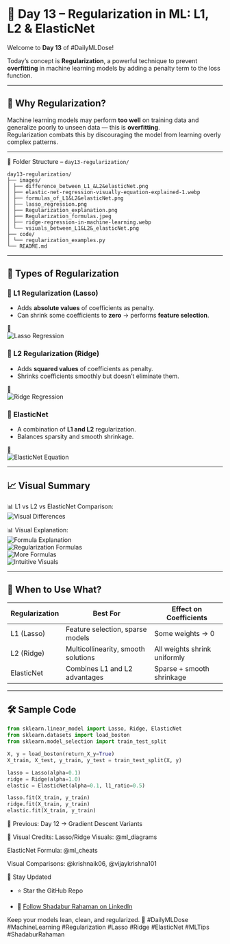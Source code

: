# 🧮 Day 13 – Regularization in ML: L1, L2 & ElasticNet

Welcome to **Day 13** of #DailyMLDose!

Today’s concept is **Regularization**, a powerful technique to prevent **overfitting** in machine learning models by adding a penalty term to the loss function.

---

## 📌 Why Regularization?

Machine learning models may perform **too well** on training data and generalize poorly to unseen data — this is **overfitting**.  
Regularization combats this by discouraging the model from learning overly complex patterns.

---

📂 Folder Structure – `day13-regularization/`
```
day13-regularization/
├── images/
│ ├── difference_between_L1_&L2&elasticNet.png
│ ├── elastic-net-regression-visually-equation-explained-1.webp
│ ├── formulas_of_L1&L2&elasticNet.png
│ ├── lasso_regression.png
│ ├── Regularization_explanation.png
│ ├── Regularization_formulas.jpeg
│ ├── ridge-regression-in-machine-learning.webp
│ └── vsiuals_between_L1&L2&_elasticNet.png
├── code/
│ └── regularization_examples.py
└── README.md
```

---

## 🧪 Types of Regularization

### 🔹 L1 Regularization (Lasso)
- Adds **absolute values** of coefficients as penalty.
- Can shrink some coefficients to **zero** → performs **feature selection**.

📸  
![Lasso Regression](images/lasso_regression.png)

### 🔹 L2 Regularization (Ridge)
- Adds **squared values** of coefficients as penalty.
- Shrinks coefficients smoothly but doesn’t eliminate them.

📸  
![Ridge Regression](images/ridge-regression-in-machine-learning.webp)

### 🔹 ElasticNet
- A combination of **L1 and L2** regularization.
- Balances sparsity and smooth shrinkage.

📸  
![ElasticNet Equation](images/elastic-net-regression-visually-equation-explained-1.webp)

---

## 📈 Visual Summary

📊 L1 vs L2 vs ElasticNet Comparison:  
![Visual Differences](images/difference_between_L1_&_L2_&_elasticNet.png)  

📊 Visual Explanation:  
![Formula Explanation](images/Regularization_explanation.png)  
![Regularization Formulas](images/Regularization_formulas.jpeg)  
![More Formulas](images/formulas_of_L1_&_L2_&_elasticNet.png)  
![Intuitive Visuals](images/vsiuals_between_L1_&_L2_&_elasticNet.png)

---

## 🧠 When to Use What?

| Regularization | Best For                              | Effect on Coefficients        |
|----------------|----------------------------------------|-------------------------------|
| L1 (Lasso)     | Feature selection, sparse models       | Some weights → 0              |
| L2 (Ridge)     | Multicollinearity, smooth solutions    | All weights shrink uniformly  |
| ElasticNet     | Combines L1 and L2 advantages          | Sparse + smooth shrinkage     |

---

## 🛠️ Sample Code

```python
from sklearn.linear_model import Lasso, Ridge, ElasticNet
from sklearn.datasets import load_boston
from sklearn.model_selection import train_test_split

X, y = load_boston(return_X_y=True)
X_train, X_test, y_train, y_test = train_test_split(X, y)

lasso = Lasso(alpha=0.1)
ridge = Ridge(alpha=1.0)
elastic = ElasticNet(alpha=0.1, l1_ratio=0.5)

lasso.fit(X_train, y_train)
ridge.fit(X_train, y_train)
elastic.fit(X_train, y_train)
```
🔁 Previous:
Day 12 → Gradient Descent Variants

🎨 Visual Credits:
Lasso/Ridge Visuals: @ml_diagrams

ElasticNet Formula: @ml_cheats

Visual Comparisons: @krishnaik06, @vijaykrishna101

📌 Stay Updated

- ⭐ Star the GitHub Repo
  
- 🔗 [Follow Shadabur Rahaman on LinkedIn](https://www.linkedin.com/in/shadabur-rahaman-1b5703249/)  

Keep your models lean, clean, and regularized. 🚀
#DailyMLDose #MachineLearning #Regularization #Lasso #Ridge #ElasticNet #MLTips #ShadaburRahaman
